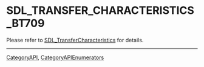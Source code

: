 # SDL_TRANSFER_CHARACTERISTICS_BT709

Please refer to [SDL_TransferCharacteristics](SDL_TransferCharacteristics) for details.

----
[CategoryAPI](CategoryAPI), [CategoryAPIEnumerators](CategoryAPIEnumerators)

